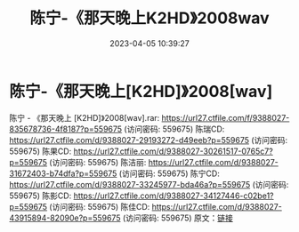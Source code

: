 ﻿---
title: 陈宁-《那天晚上K2HD》2008wav
date: 2023-04-05 10:39:27
categories: WAV车载音乐、镜像
tags: 华语中文
---
# 陈宁-《那天晚上[K2HD]》2008[wav]

陈宁 - 《那天晚上 [K2HD]》2008[wav].rar: https://url27.ctfile.com/f/9388027-835678736-4f8187?p=559675
(访问密码: 559675)
陈瑞CD: https://url27.ctfile.com/d/9388027-29193272-d49eeb?p=559675
(访问密码: 559675)
陈果CD: https://url27.ctfile.com/d/9388027-30261517-0765c7?p=559675
(访问密码: 559675)
陈洁丽: https://url27.ctfile.com/d/9388027-31672403-b74dfa?p=559675
(访问密码: 559675)
陈宁CD: https://url27.ctfile.com/d/9388027-33245977-bda46a?p=559675
(访问密码: 559675)
陈影CD: https://url27.ctfile.com/d/9388027-34127446-c02be1?p=559675
(访问密码: 559675)
陈佳CD: https://url27.ctfile.com/d/9388027-43915894-82090e?p=559675
(访问密码: 559675)
原文：[链接](https://blog.sina.com.cn/s/blog_1647c7e76010311au.html)